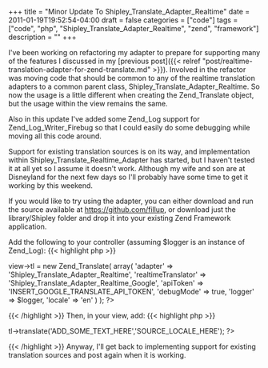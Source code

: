 +++
title = "Minor Update To Shipley_Translate_Adapter_Realtime"
date = 2011-01-19T19:52:54-04:00
draft = false
categories = ["code"]
tags = ["code", "php", "Shipley_Translate_Adapter_Realtime", "zend", "framework"]
description = ""
+++

I've been working on refactoring my adapter to prepare for supporting many of the features I discussed in my [previous post]({{< relref "post/realtime-translation-adapter-for-zend-translate.md" >}}). Involved in the refactor was moving code that should be common to any of the realtime translation adapters to a common parent class, Shipley_Translate_Adapter_Realtime. So now the usage is a little different when creating the Zend_Translate object, but the usage within the view remains the same.

Also in this update I've added some Zend_Log support for Zend_Log_Writer_Firebug so that I could easily do some debugging while moving all this code around.

Support for existing translation sources is on its way, and implementation within Shipley_Translate_Realtime_Adapter has started, but I haven't tested it at all yet so I assume it doesn't work. Although my wife and son are at Disneyland for the next few days so I'll probably have some time to get it working by this weekend.

If you would like to try using the adapter, you can either download and run the source available at https://github.com/fillup, or download just the library/Shipley folder and drop it into your existing Zend Framework application.

Add the following to your controller (assuming $logger is an instance of Zend_Log):
{{< highlight php >}}
<?php
$this->view->tl = new Zend_Translate(
    array(
      'adapter' => 'Shipley_Translate_Adapter_Realtime',
      'realtimeTranslator' => 'Shipley_Translate_Adapter_Realtime_Google',
      'apiToken' => 'INSERT_GOOGLE_TRANSLATE_API_TOKEN',
      'debugMode' => true,
      'logger' => $logger,
      'locale' => 'en'
    )
);
?>
{{< /highlight >}}
Then, in your view, add:
{{< highlight php >}}
<?php
    echo $this->tl->translate('ADD_SOME_TEXT_HERE','SOURCE_LOCALE_HERE');
?>
{{< /highlight >}}
Anyway, I'll get back to implementing support for existing translation sources and post again when it is working.
